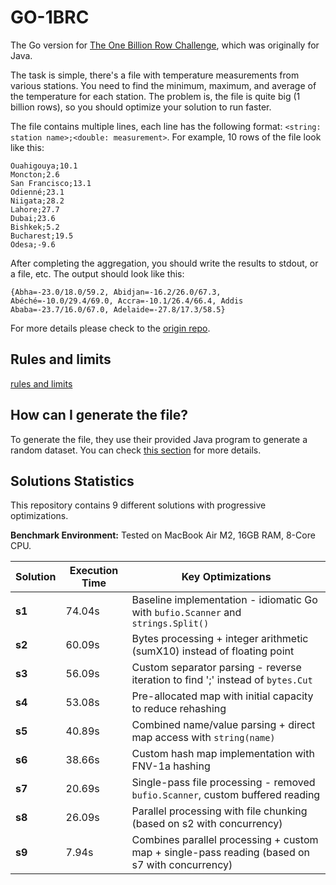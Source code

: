 # GO-1BRC

The Go version for [The One Billion Row Challenge](https://github.com/gunnarmorling/1brc), which was originally for Java.

The task is simple, there's a file with temperature measurements from various stations. You need to find the minimum, maximum, and average of the temperature for each station. The problem is, the file is quite big (1 billion rows), so you should optimize your solution to run faster.

The file contains multiple lines, each line has the following format: `<string: station name>;<double: measurement>`. For example, 10 rows of the file look like this:

```text
Ouahigouya;10.1
Moncton;2.6
San Francisco;13.1
Odienné;23.1
Niigata;28.2
Lahore;27.7
Dubai;23.6
Bishkek;5.2
Bucharest;19.5
Odesa;-9.6
```

After completing the aggregation, you should write the results to stdout, or a file, etc. The output should look like this:

```text
{Abha=-23.0/18.0/59.2, Abidjan=-16.2/26.0/67.3, Abéché=-10.0/29.4/69.0, Accra=-10.1/26.4/66.4, Addis Ababa=-23.7/16.0/67.0, Adelaide=-27.8/17.3/58.5}
```

For more details please check to the [origin repo](https://github.com/gunnarmorling/1brc?tab=readme-ov-file#1%EF%B8%8F%E2%83%A3%EF%B8%8F-the-one-billion-row-challenge).

## Rules and limits

[rules and limits](https://github.com/gunnarmorling/1brc?tab=readme-ov-file#rules-and-limits)

## How can I generate the file?

To generate the file, they use their provided Java program to generate a random dataset. You can check [this section](https://github.com/gunnarmorling/1brc?tab=readme-ov-file#running-the-challenge) for more details.

## Solutions Statistics

This repository contains 9 different solutions with progressive optimizations.

**Benchmark Environment:** Tested on MacBook Air M2, 16GB RAM, 8-Core CPU.

| Solution | Execution Time | Key Optimizations                                                                              |
| -------- | -------------- | ---------------------------------------------------------------------------------------------- |
| **s1**   | 74.04s         | Baseline implementation - idiomatic Go with `bufio.Scanner` and `strings.Split()`              |
| **s2**   | 60.09s         | Bytes processing + integer arithmetic (sumX10) instead of floating point                       |
| **s3**   | 56.09s         | Custom separator parsing - reverse iteration to find ';' instead of `bytes.Cut`                |
| **s4**   | 53.08s         | Pre-allocated map with initial capacity to reduce rehashing                                    |
| **s5**   | 40.89s         | Combined name/value parsing + direct map access with `string(name)`                            |
| **s6**   | 38.66s         | Custom hash map implementation with FNV-1a hashing                                             |
| **s7**   | 20.69s         | Single-pass file processing - removed `bufio.Scanner`, custom buffered reading                 |
| **s8**   | 26.09s         | Parallel processing with file chunking (based on s2 with concurrency)                          |
| **s9**   | 7.94s          | Combines parallel processing + custom map + single-pass reading (based on s7 with concurrency) |
